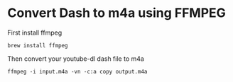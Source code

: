 # Convert Dash to m4a using FFMPEG

First install ffmpeg
```
brew install ffmpeg
```

Then convert your youtube-dl dash file to m4a
```
ffmpeg -i input.m4a -vn -c:a copy output.m4a
```

